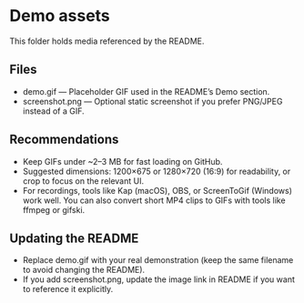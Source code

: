 # Demo assets

This folder holds media referenced by the README.

## Files
- demo.gif — Placeholder GIF used in the README’s Demo section.
- screenshot.png — Optional static screenshot if you prefer PNG/JPEG instead of a GIF.

## Recommendations
- Keep GIFs under ~2–3 MB for fast loading on GitHub.
- Suggested dimensions: 1200×675 or 1280×720 (16:9) for readability, or crop to focus on the relevant UI.
- For recordings, tools like Kap (macOS), OBS, or ScreenToGif (Windows) work well. You can also convert short MP4 clips to GIFs with tools like ffmpeg or gifski.

## Updating the README
- Replace demo.gif with your real demonstration (keep the same filename to avoid changing the README).
- If you add screenshot.png, update the image link in README if you want to reference it explicitly.
